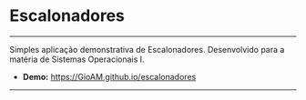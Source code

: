 Escalonadores
===============================================

--------------------

Simples aplicação demonstrativa de Escalonadores. Desenvolvido para a matéria de Sistemas Operacionais I.

- **Demo:** https://GioAM.github.io/escalonadores

--------------------
